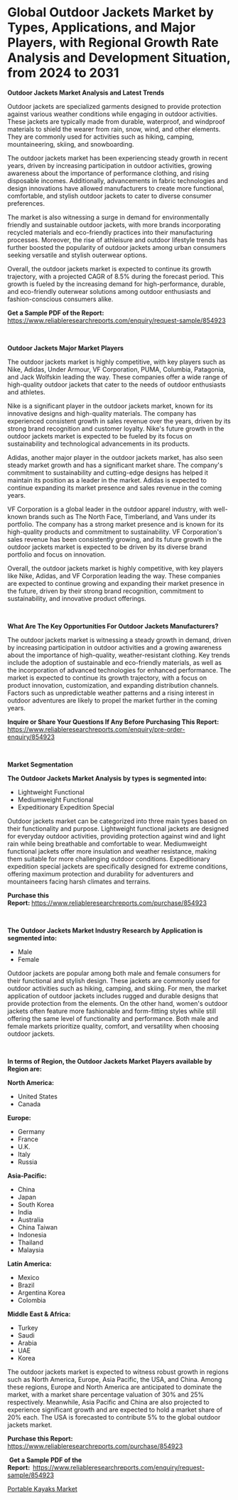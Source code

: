 <p><h1>Global Outdoor Jackets Market by Types, Applications, and Major Players, with Regional Growth Rate Analysis and Development Situation, from 2024 to 2031</h1></p><p><strong>Outdoor Jackets Market Analysis and Latest Trends</strong></p>
<p><p>Outdoor jackets are specialized garments designed to provide protection against various weather conditions while engaging in outdoor activities. These jackets are typically made from durable, waterproof, and windproof materials to shield the wearer from rain, snow, wind, and other elements. They are commonly used for activities such as hiking, camping, mountaineering, skiing, and snowboarding.</p><p>The outdoor jackets market has been experiencing steady growth in recent years, driven by increasing participation in outdoor activities, growing awareness about the importance of performance clothing, and rising disposable incomes. Additionally, advancements in fabric technologies and design innovations have allowed manufacturers to create more functional, comfortable, and stylish outdoor jackets to cater to diverse consumer preferences.</p><p>The market is also witnessing a surge in demand for environmentally friendly and sustainable outdoor jackets, with more brands incorporating recycled materials and eco-friendly practices into their manufacturing processes. Moreover, the rise of athleisure and outdoor lifestyle trends has further boosted the popularity of outdoor jackets among urban consumers seeking versatile and stylish outerwear options.</p><p>Overall, the outdoor jackets market is expected to continue its growth trajectory, with a projected CAGR of 8.5% during the forecast period. This growth is fueled by the increasing demand for high-performance, durable, and eco-friendly outerwear solutions among outdoor enthusiasts and fashion-conscious consumers alike.</p></p>
<p><strong>Get a Sample PDF of the Report:&nbsp;</strong> <a href="https://www.reliableresearchreports.com/enquiry/request-sample/854923">https://www.reliableresearchreports.com/enquiry/request-sample/854923</a></p>
<p>&nbsp;</p>
<p><strong>Outdoor Jackets Major Market Players</strong></p>
<p><p>The outdoor jackets market is highly competitive, with key players such as Nike, Adidas, Under Armour, VF Corporation, PUMA, Columbia, Patagonia, and Jack Wolfskin leading the way. These companies offer a wide range of high-quality outdoor jackets that cater to the needs of outdoor enthusiasts and athletes.</p><p>Nike is a significant player in the outdoor jackets market, known for its innovative designs and high-quality materials. The company has experienced consistent growth in sales revenue over the years, driven by its strong brand recognition and customer loyalty. Nike's future growth in the outdoor jackets market is expected to be fueled by its focus on sustainability and technological advancements in its products.</p><p>Adidas, another major player in the outdoor jackets market, has also seen steady market growth and has a significant market share. The company's commitment to sustainability and cutting-edge designs has helped it maintain its position as a leader in the market. Adidas is expected to continue expanding its market presence and sales revenue in the coming years.</p><p>VF Corporation is a global leader in the outdoor apparel industry, with well-known brands such as The North Face, Timberland, and Vans under its portfolio. The company has a strong market presence and is known for its high-quality products and commitment to sustainability. VF Corporation's sales revenue has been consistently growing, and its future growth in the outdoor jackets market is expected to be driven by its diverse brand portfolio and focus on innovation.</p><p>Overall, the outdoor jackets market is highly competitive, with key players like Nike, Adidas, and VF Corporation leading the way. These companies are expected to continue growing and expanding their market presence in the future, driven by their strong brand recognition, commitment to sustainability, and innovative product offerings.</p></p>
<p>&nbsp;</p>
<p><strong>What Are The Key Opportunities For Outdoor Jackets Manufacturers?</strong></p>
<p><p>The outdoor jackets market is witnessing a steady growth in demand, driven by increasing participation in outdoor activities and a growing awareness about the importance of high-quality, weather-resistant clothing. Key trends include the adoption of sustainable and eco-friendly materials, as well as the incorporation of advanced technologies for enhanced performance. The market is expected to continue its growth trajectory, with a focus on product innovation, customization, and expanding distribution channels. Factors such as unpredictable weather patterns and a rising interest in outdoor adventures are likely to propel the market further in the coming years.</p></p>
<p><strong>Inquire or Share Your Questions If Any Before Purchasing This Report:</strong> <a href="https://www.reliableresearchreports.com/enquiry/pre-order-enquiry/854923">https://www.reliableresearchreports.com/enquiry/pre-order-enquiry/854923</a></p>
<p>&nbsp;</p>
<p><strong>Market Segmentation</strong></p>
<p><strong>The Outdoor Jackets Market Analysis by types is segmented into:</strong></p>
<p><ul><li>Lightweight Functional</li><li>Mediumweight Functional</li><li>Expeditionary Expedition Special</li></ul></p>
<p><p>Outdoor jackets market can be categorized into three main types based on their functionality and purpose. Lightweight functional jackets are designed for everyday outdoor activities, providing protection against wind and light rain while being breathable and comfortable to wear. Mediumweight functional jackets offer more insulation and weather resistance, making them suitable for more challenging outdoor conditions. Expeditionary expedition special jackets are specifically designed for extreme conditions, offering maximum protection and durability for adventurers and mountaineers facing harsh climates and terrains.</p></p>
<p><strong>Purchase this Report:&nbsp;</strong><a href="https://www.reliableresearchreports.com/purchase/854923">https://www.reliableresearchreports.com/purchase/854923</a></p>
<p>&nbsp;</p>
<p><strong>The Outdoor Jackets Market Industry Research by Application is segmented into:</strong></p>
<p><ul><li>Male</li><li>Female</li></ul></p>
<p><p>Outdoor jackets are popular among both male and female consumers for their functional and stylish design. These jackets are commonly used for outdoor activities such as hiking, camping, and skiing. For men, the market application of outdoor jackets includes rugged and durable designs that provide protection from the elements. On the other hand, women's outdoor jackets often feature more fashionable and form-fitting styles while still offering the same level of functionality and performance. Both male and female markets prioritize quality, comfort, and versatility when choosing outdoor jackets.</p></p>
<p>&nbsp;</p>
<p><strong>In terms of Region, the Outdoor Jackets Market Players available by Region are:</strong></p>
<p>
    <p> <strong> North America: </strong>
        <ul>
            <li>United States</li>
            <li>Canada</li>
        </ul>
        </p> 
    <p> <strong> Europe: </strong>
        <ul>
            <li>Germany</li>
            <li>France</li>
            <li>U.K.</li>
            <li>Italy</li>
            <li>Russia</li>
        </ul>
        </p> 
    <p> <strong> Asia-Pacific: </strong>
        <ul>
            <li>China</li>
            <li>Japan</li>
            <li>South Korea</li>
            <li>India</li>
            <li>Australia</li>
            <li>China Taiwan</li>
            <li>Indonesia</li>
            <li>Thailand</li>
            <li>Malaysia</li>
        </ul>
        </p> 
    <p> <strong> Latin America: </strong>
        <ul>
            <li>Mexico</li>
            <li>Brazil</li>
            <li>Argentina Korea</li>
            <li>Colombia</li>
        </ul>
        </p> 
    <p> <strong> Middle East & Africa: </strong>
        <ul>
            <li>Turkey</li>
            <li>Saudi</li>
            <li>Arabia</li>
            <li>UAE</li>
            <li>Korea</li>
        </ul>
    </p>
    </p>
<p><p>The outdoor jackets market is expected to witness robust growth in regions such as North America, Europe, Asia Pacific, the USA, and China. Among these regions, Europe and North America are anticipated to dominate the market, with a market share percentage valuation of 30% and 25% respectively. Meanwhile, Asia Pacific and China are also projected to experience significant growth and are expected to hold a market share of 20% each. The USA is forecasted to contribute 5% to the global outdoor jackets market.</p></p>
<p><strong>Purchase this Report: </strong><a href="https://www.reliableresearchreports.com/purchase/854923">https://www.reliableresearchreports.com/purchase/854923</a></p>
<p>&nbsp;<strong>Get a Sample PDF of the Report:&nbsp;&nbsp;</strong><a href="https://www.reliableresearchreports.com/enquiry/request-sample/854923">https://www.reliableresearchreports.com/enquiry/request-sample/854923</a></p>
<p><strong></strong></p>
<p><p><a href="https://github.com/danielneavesallisons03mba/Market-Research-Report-List-1/blob/main/portable-kayaks-market.md">Portable Kayaks Market</a></p></p>
